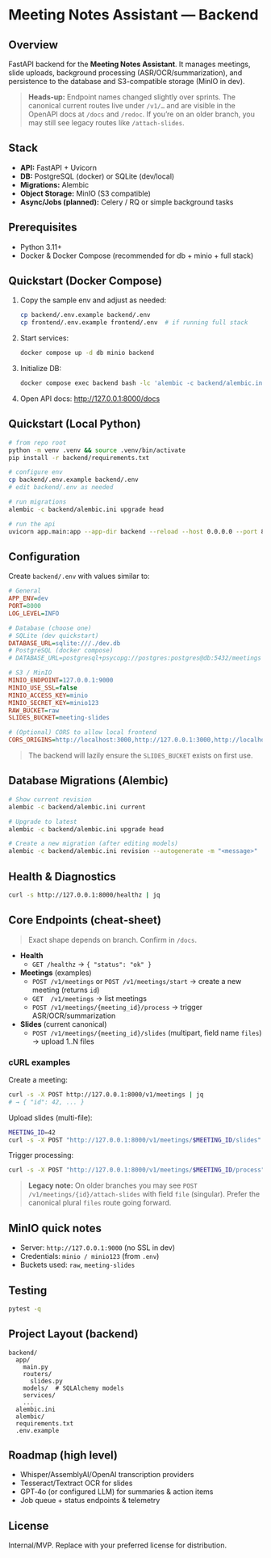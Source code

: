 # Meeting Notes Assistant — Backend

## Overview
FastAPI backend for the **Meeting Notes Assistant**. It manages meetings, slide uploads, background processing (ASR/OCR/summarization), and persistence to the database and S3-compatible storage (MinIO in dev).

> **Heads‑up:** Endpoint names changed slightly over sprints. The canonical current routes live under `/v1/…` and are visible in the OpenAPI docs at `/docs` and `/redoc`. If you’re on an older branch, you may still see legacy routes like `/attach-slides`.

## Stack
- **API:** FastAPI + Uvicorn
- **DB:** PostgreSQL (docker) or SQLite (dev/local)
- **Migrations:** Alembic
- **Object Storage:** MinIO (S3 compatible)
- **Async/Jobs (planned):** Celery / RQ or simple background tasks

## Prerequisites
- Python 3.11+
- Docker & Docker Compose (recommended for db + minio + full stack)

## Quickstart (Docker Compose)
1. Copy the sample env and adjust as needed:
   ```bash
   cp backend/.env.example backend/.env
   cp frontend/.env.example frontend/.env  # if running full stack
   ```
2. Start services:
   ```bash
   docker compose up -d db minio backend
   ```
3. Initialize DB:
   ```bash
   docker compose exec backend bash -lc 'alembic -c backend/alembic.ini upgrade head'
   ```
4. Open API docs: http://127.0.0.1:8000/docs

## Quickstart (Local Python)
```bash
# from repo root
python -m venv .venv && source .venv/bin/activate
pip install -r backend/requirements.txt

# configure env
cp backend/.env.example backend/.env
# edit backend/.env as needed

# run migrations
alembic -c backend/alembic.ini upgrade head

# run the api
uvicorn app.main:app --app-dir backend --reload --host 0.0.0.0 --port 8000
```

## Configuration
Create `backend/.env` with values similar to:
```ini
# General
APP_ENV=dev
PORT=8000
LOG_LEVEL=INFO

# Database (choose one)
# SQLite (dev quickstart)
DATABASE_URL=sqlite:///./dev.db
# PostgreSQL (docker compose)
# DATABASE_URL=postgresql+psycopg://postgres:postgres@db:5432/meetings

# S3 / MinIO
MINIO_ENDPOINT=127.0.0.1:9000
MINIO_USE_SSL=false
MINIO_ACCESS_KEY=minio
MINIO_SECRET_KEY=minio123
RAW_BUCKET=raw
SLIDES_BUCKET=meeting-slides

# (Optional) CORS to allow local frontend
CORS_ORIGINS=http://localhost:3000,http://127.0.0.1:3000,http://localhost:8501
```
> The backend will lazily ensure the `SLIDES_BUCKET` exists on first use.

## Database Migrations (Alembic)
```bash
# Show current revision
alembic -c backend/alembic.ini current

# Upgrade to latest
alembic -c backend/alembic.ini upgrade head

# Create a new migration (after editing models)
alembic -c backend/alembic.ini revision --autogenerate -m "<message>"
```

## Health & Diagnostics
```bash
curl -s http://127.0.0.1:8000/healthz | jq
```

## Core Endpoints (cheat‑sheet)
> Exact shape depends on branch. Confirm in `/docs`.

- **Health**
  - `GET /healthz` → `{ "status": "ok" }`
- **Meetings** (examples)
  - `POST /v1/meetings` or `POST /v1/meetings/start` → create a new meeting (returns `id`)
  - `GET  /v1/meetings` → list meetings
  - `POST /v1/meetings/{meeting_id}/process` → trigger ASR/OCR/summarization
- **Slides** (current canonical)
  - `POST /v1/meetings/{meeting_id}/slides` (multipart, field name `files`) → upload 1..N files

### cURL examples
Create a meeting:
```bash
curl -s -X POST http://127.0.0.1:8000/v1/meetings | jq
# → { "id": 42, ... }
```
Upload slides (multi-file):
```bash
MEETING_ID=42
curl -s -X POST "http://127.0.0.1:8000/v1/meetings/$MEETING_ID/slides"   -F "files=@/path/to/slide1.pdf"   -F "files=@/path/to/slide2.png" | jq
```
Trigger processing:
```bash
curl -s -X POST "http://127.0.0.1:8000/v1/meetings/$MEETING_ID/process" | jq
```

> **Legacy note:** On older branches you may see `POST /v1/meetings/{id}/attach-slides` with field `file` (singular). Prefer the canonical plural `files` route going forward.

## MinIO quick notes
- Server: `http://127.0.0.1:9000` (no SSL in dev)
- Credentials: `minio / minio123` (from `.env`)
- Buckets used: `raw`, `meeting-slides`

## Testing
```bash
pytest -q
```

## Project Layout (backend)
```
backend/
  app/
    main.py
    routers/
      slides.py
    models/  # SQLAlchemy models
    services/
    ...
  alembic.ini
  alembic/
  requirements.txt
  .env.example
```

## Roadmap (high level)
- Whisper/AssemblyAI/OpenAI transcription providers
- Tesseract/Textract OCR for slides
- GPT‑4o (or configured LLM) for summaries & action items
- Job queue + status endpoints & telemetry

## License
Internal/MVP. Replace with your preferred license for distribution.
